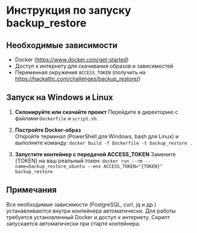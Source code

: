 # Инструкция по запуску backup_restore

## Необходимые зависимости

- Docker (https://www.docker.com/get-started)
- Доступ к интернету для скачивания образов и зависимостей
- Переменная окружения `ACCESS_TOKEN` (получить на https://hackattic.com/challenges/backup_restore/)

## Запуск на Windows и Linux

1. **Склонируйте или скачайте проект**
   Перейдите в директорию с файлами `Dockerfile` и `script.sh`.

2. **Постройте Docker-образ**  
   Откройте терминал (PowerShell для Windows, bash для Linux) и выполните команду:
   `docker build -f Dockerfile -t backup_restore .`

4. **Запустите контейнер с передачей ACCESS_TOKEN**
   Замените {TOKEN} на ваш реальный токен:
   `docker run --rm --name=backup_restore_ubuntu --env ACCESS_TOKEN="{TOKEN}" backup_restore`


## Примечания

Все необходимые зависимости (PostgreSQL, curl, jq и др.) устанавливаются внутри контейнера автоматически.
Для работы требуется установленный Docker и доступ к интернету.
Скрипт запускается автоматически при старте контейнера.
